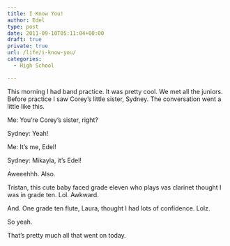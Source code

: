 ```yaml
---
title: I Know You!
author: Edel
type: post
date: 2011-09-10T05:11:04+00:00
draft: true
private: true
url: /life/i-know-you/
categories:
  - High School

---
```

This morning I had band practice. It was pretty cool. We met all the juniors. Before practice I saw Corey&#8217;s little sister, Sydney. The conversation went a little like this.

Me: You&#8217;re Corey&#8217;s sister, right?
  
Sydney: Yeah!
  
Me: It&#8217;s me, Edel!
  
Sydney: Mikayla, it&#8217;s Edel!

Aweeehhh. Also.

Tristan, this cute baby faced grade eleven who plays vas clarinet thought I was in grade ten. Lol. Awkward.

And. One grade ten flute, Laura, thought I had lots of confidence. Lolz.

So yeah.

That&#8217;s pretty much all that went on today.

<ol class="footnote">
</ol>